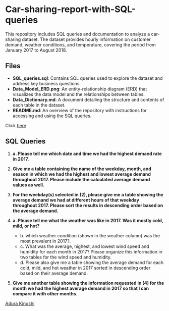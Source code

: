 # Car-sharing-report-with-SQL-queries

This repository includes SQL queries and documentation to analyze a car-sharing dataset. The dataset provides hourly information on customer demand, weather conditions, and temperature, covering the period from January 2017 to August 2018.

## Files

- **SQL_queries.sql**: Contains SQL queries used to explore the dataset and address key business questions.
- **Data_Model_ERD.png**: An entity-relationship diagram (ERD) that visualizes the data model and the relationships between tables.
- **Data_Dictionary.md**: A document detailing the structure and contents of each table in the dataset.
- **README.md**: An overview of the repository with instructions for accessing and using the SQL queries.

Click [here](https://drive.google.com/drive/folders/1rhjtxJPSgr_PBSoAJanmThFUhbqUnYn1?usp=sharing)

## SQL Queries

1. **a. Please tell me which date and time we had the highest demand rate in 2017.**

2. **Give me a table containing the name of the weekday, month, and season in which we had the highest and lowest average demand throughout 2017. Please include the calculated average demand values as well.**

3. **For the weekday(s) selected in (2), please give me a table showing the average demand we had at different hours of that weekday throughout 2017. Please sort the results in descending order based on the average demand.**

4. **a. Please tell me what the weather was like in 2017. Was it mostly cold, mild, or hot?**
   - b. which weather condition (shown in the weather column) was the most prevalent in 2017?.
   - c. What was the average, highest, and lowest wind speed and humidity for each month in 2017? Please organize this information in two tables for the wind speed and humidity.
   - d. Please also give me a table showing the average demand for each cold, mild, and hot weather in 2017 sorted in descending order based on their average demand.
   
5. **Give me another table showing the information requested in (4) for the month we had the highest average demand in 2017 so that I can compare it with other months.**



[Adura Kinoshi](www.linkedin.com/in/adurakinoshi)
